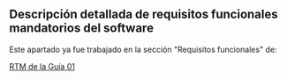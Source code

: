 ## Descripción detallada de requisitos funcionales mandatorios del software

Este apartado ya fue trabajado en la sección "Requisitos funcionales" de:

[RTM de la Guía 01](https://github.com/PendoVan/ED04/blob/a074784db2d2e05fb7bae64e21d8072449055140/docs/project/requisitos/rtm.md)



